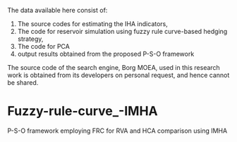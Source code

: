 The data available here consist of:
1) The source codes for estimating the IHA indicators,
2) The code for reservoir simulation using fuzzy rule curve-based hedging strategy,
3) The code for PCA
4) output results obtained from the proposed P-S-O framework 

The source code of the search engine, Borg MOEA, used in this research work is obtained from its developers on personal request, and hence cannot be shared. 


# Fuzzy-rule-curve_-IMHA
P-S-O framework employing FRC for RVA and HCA comparison using IMHA
